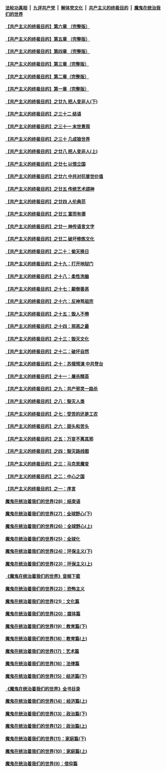 ####  [法轮功真相](../../../../basic/blob/master/README.md?t=12100752) &nbsp;|&nbsp; [九评共产党](../../../../9ping.md/blob/master/README.md?t=12100752) &nbsp;|&nbsp; [解体党文化](../../../../jtdwh.md/blob/master/README.md?t=12100752)  &nbsp;|&nbsp; [共产主义的终极目的](../../../../gczydzjmd.md/blob/master/README.md?t=12100752) &nbsp;|&nbsp; [魔鬼在统治我们的世界](../../../../mgztzwmdsj.md/blob/master/README.md?t=12100752) 

#### [【共产主义的终极目的】第六章 （完整版）](../pages/nsc422/n11428913.md?t=12100752) 

#### [【共产主义的终极目的】第五章 （完整版）](../pages/nsc422/n11428912.md?t=12100752) 

#### [【共产主义的终极目的】第四章 （完整版）](../pages/nsc422/n11428907.md?t=12100752) 

#### [【共产主义的终极目的】第三章（完整版）](../pages/nsc422/n11428848.md?t=12100752) 

#### [【共产主义的终极目的】第二章（完整版）](../pages/nsc422/n11428831.md?t=12100752) 

#### [【共产主义的终极目的】第一章（完整版）](../pages/nsc422/n11417651.md?t=12100752) 

#### [【共产主义的终极目的】之廿九 把人变非人(下)](../pages/nsc422/n11344140.md?t=12100752) 

#### [【共产主义的终极目的】之三十二 结语](../pages/nsc422/n11360535.md?t=12100752) 

#### [【共产主义的终极目的】之三十一 末世景观](../pages/nsc422/n11351129.md?t=12100752) 

#### [【共产主义的终极目的】之三十 几成狼世界](../pages/nsc422/n11348280.md?t=12100752) 

#### [【共产主义的终极目的】之廿八 把人变非人(上)](../pages/nsc422/n11340492.md?t=12100752) 

#### [【共产主义的终极目的】之廿七 以恨立国](../pages/nsc422/n11336944.md?t=12100752) 

#### [【共产主义的终极目的】之廿六 中共对抗普世价值](../pages/nsc422/n11324785.md?t=12100752) 

#### [【共产主义的终极目的】之廿五 传统艺术颂神](../pages/nsc422/n11296396.md?t=12100752) 

#### [【共产主义的终极目的】之廿四 人伦典范](../pages/nsc422/n11296397.md?t=12100752) 

#### [【共产主义的终极目的】之廿三 富而有德](../pages/nsc422/n11283598.md?t=12100752) 

#### [【共产主义的终极目的】之廿一 神传语言文字](../pages/nsc422/n11263265.md?t=12100752) 

#### [【共产主义的终极目的】之廿二 破坏修炼文化](../pages/nsc422/n11245728.md?t=12100752) 

#### [【共产主义的终极目的】之二十：偷天换日](../pages/nsc422/n11238846.md?t=12100752) 

#### [【共产主义的终极目的】之十九：打开地狱门](../pages/nsc422/n11206376.md?t=12100752) 

#### [【共产主义的终极目的】之十八：柔性洗脑](../pages/nsc422/n11199994.md?t=12100752) 

#### [【共产主义的终极目的】之十七：颠倒善恶](../pages/nsc422/n11179782.md?t=12100752) 

#### [【共产主义的终极目的】之十六：反神骂祖宗](../pages/nsc422/n11166798.md?t=12100752) 

#### [【共产主义的终极目的】之十五：毁人不倦](../pages/nsc422/n11166792.md?t=12100752) 

#### [【共产主义的终极目的】之十四：邪恶之最](../pages/nsc422/n11150249.md?t=12100752) 

#### [【共产主义的终极目的】之十三：毁灭文化](../pages/nsc422/n11135227.md?t=12100752) 

#### [【共产主义的终极目的】之十二：破坏自然](../pages/nsc422/n11135214.md?t=12100752) 

#### [【共产主义的终极目的】之十：苏俄预演 中共登台](../pages/nsc422/n11118424.md?t=12100752) 

#### [【共产主义的终极目的】之十一：屠杀精英](../pages/nsc422/n11118442.md?t=12100752) 

#### [【共产主义的终极目的】之九：共产邪灵一路杀](../pages/nsc422/n11114139.md?t=12100752) 

#### [【共产主义的终极目的】之八：毁灭人类](../pages/nsc422/n11108503.md?t=12100752) 

#### [【共产主义的终极目的】之七：受苦的还是工农](../pages/nsc422/n11101809.md?t=12100752) 

#### [【共产主义的终极目的】之六：甜头和苦头](../pages/nsc422/n11096971.md?t=12100752) 

#### [【共产主义的终极目的】之五：万变不离其邪](../pages/nsc422/n11091285.md?t=12100752) 

#### [【共产主义的终极目的】之四：毁灭路线图](../pages/nsc422/n11086284.md?t=12100752) 

#### [【共产主义的终极目的】之三：马克思魔变](../pages/nsc422/n11061941.md?t=12100752) 

#### [【共产主义的终极目的】之二：中心之国](../pages/nsc422/n11047728.md?t=12100752) 

#### [【共产主义的终极目的】之一：序言](../pages/nsc422/n11086077.md?t=12100752) 

#### [魔鬼在统治着我们的世界(28)：结束语](../pages/nsc422/n10936246.md?t=12100752) 

#### [魔鬼在统治着我们的世界(27)：全球野心(下)](../pages/nsc422/n10928319.md?t=12100752) 

#### [魔鬼在统治着我们的世界(26)：全球野心(上)](../pages/nsc422/n10900318.md?t=12100752) 

#### [魔鬼在统治着我们的世界(25)：全球化](../pages/nsc422/n10788205.md?t=12100752) 

#### [魔鬼在统治着我们的世界(24)：环保主义(下)](../pages/nsc422/n10695307.md?t=12100752) 

#### [魔鬼在统治着我们的世界(23)：环保主义(上)](../pages/nsc422/n10688613.md?t=12100752) 

#### [《魔鬼在统治着我们的世界》音频下载](../pages/nsc422/n10635553.md?t=12100752) 

#### [魔鬼在统治着我们的世界(22)：恐怖主义](../pages/nsc422/n10614727.md?t=12100752) 

#### [魔鬼在统治着我们的世界(21)：文化篇](../pages/nsc422/n10597706.md?t=12100752) 

#### [魔鬼在统治着我们的世界(20)：媒体篇](../pages/nsc422/n10586579.md?t=12100752) 

#### [魔鬼在统治着我们的世界(19)：教育篇(下)](../pages/nsc422/n10564808.md?t=12100752) 

#### [魔鬼在统治着我们的世界(18)：教育篇(上)](../pages/nsc422/n10526970.md?t=12100752) 

#### [魔鬼在统治着我们的世界(17)：艺术篇](../pages/nsc422/n10499093.md?t=12100752) 

#### [魔鬼在统治着我们的世界(16)：法律篇](../pages/nsc422/n10485969.md?t=12100752) 

#### [魔鬼在统治着我们的世界(15)：经济篇(下)](../pages/nsc422/n10469975.md?t=12100752) 

#### [《魔鬼在统治着我们的世界》全书目录](../pages/nsc422/n10464261.md?t=12100752) 

#### [魔鬼在统治着我们的世界(14)：经济篇(上)](../pages/nsc422/n10457370.md?t=12100752) 

#### [魔鬼在统治着我们的世界(13)：政治篇(下)](../pages/nsc422/n10448270.md?t=12100752) 

#### [魔鬼在统治着我们的世界(12)：政治篇(上)](../pages/nsc422/n10444576.md?t=12100752) 

#### [魔鬼在统治着我们的世界(11)：家庭篇(下)](../pages/nsc422/n10440961.md?t=12100752) 

#### [魔鬼在统治着我们的世界(10)：家庭篇(上)](../pages/nsc422/n10435448.md?t=12100752) 

#### [魔鬼在统治着我们的世界(9)：信仰篇](../pages/nsc422/n10432159.md?t=12100752) 

